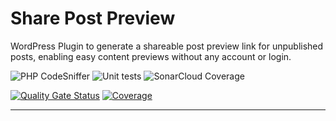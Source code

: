 Share Post Preview
======================

WordPress Plugin to generate a shareable post preview link for unpublished posts, enabling easy content previews without any account or login.

![PHP CodeSniffer](https://github.com/rahulsprajapati/share-post-preview/actions/workflows/phpcs.yml/badge.svg) ![Unit tests](https://github.com/rahulsprajapati/share-post-preview/actions/workflows/unit-test.yml/badge.svg) ![SonarCloud Coverage](https://github.com/rahulsprajapati/share-post-preview/actions/workflows/coverage.yml/badge.svg)

[![Quality Gate Status](https://sonarcloud.io/api/project_badges/measure?project=rahulsprajapati_share-post-preview&metric=alert_status)](https://sonarcloud.io/dashboard?id=rahulsprajapati_share-post-preview) [![Coverage](https://sonarcloud.io/api/project_badges/measure?project=rahulsprajapati_share-post-preview&metric=coverage)](https://sonarcloud.io/dashboard?id=rahulsprajapati_share-post-preview)

---


